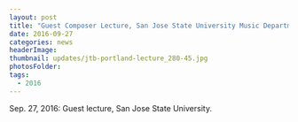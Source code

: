 ```yaml
---
layout: post
title: "Guest Composer Lecture, San Jose State University Music Department"
date: 2016-09-27
categories: news
headerImage:
thumbnail: updates/jtb-portland-lecture_280-45.jpg
photosFolder:
tags:
  - 2016
---
```


Sep. 27, 2016: Guest lecture, San Jose State University.
